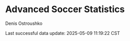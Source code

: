 # Advanced Soccer Statistics
Denis Ostroushko

<!-- gfm -->

Last successful data update: 2025-05-09 11:19:22 CST
